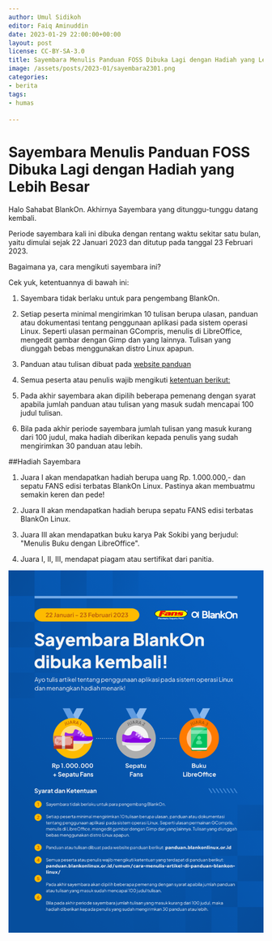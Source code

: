 ```yaml
---
author: Umul Sidikoh
editor: Faiq Aminuddin
date: 2023-01-29 22:00:00+00:00
layout: post
license: CC-BY-SA-3.0
title: Sayembara Menulis Panduan FOSS Dibuka Lagi dengan Hadiah yang Lebih Besar
image: /assets/posts/2023-01/sayembara2301.png
categories:
- berita
tags:
- humas

---
```

# Sayembara Menulis Panduan FOSS Dibuka Lagi dengan Hadiah yang Lebih Besar

Halo Sahabat BlankOn.
Akhirnya Sayembara yang ditunggu-tunggu datang kembali.

Periode sayembara kali ini dibuka dengan rentang waktu sekitar satu bulan, yaitu dimulai sejak 22 Januari 2023 dan ditutup pada tanggal 23 Februari 2023.

Bagaimana ya, cara mengikuti  sayembara ini?

Cek yuk, ketentuannya di bawah ini: 
1. Sayembara tidak berlaku untuk para pengembang BlankOn.

2. Setiap peserta minimal mengirimkan 10 tulisan berupa ulasan, panduan atau dokumentasi tentang penggunaan aplikasi  pada sistem operasi Linux. Seperti ulasan permainan GCompris, menulis di LibreOffice, mengedit gambar dengan Gimp dan yang lainnya. Tulisan yang diunggah bebas menggunakan distro Linux apapun. 

3. Panduan atau tulisan dibuat pada [website panduan](http://panduan.blankonlinux.or.id) 

4. Semua peserta atau penulis wajib mengikuti [ketentuan berikut:](http://panduan.blankonlinux.or.id/umum/cara-menulis-artikel-di-panduan-blankon-linux/)

5. Pada akhir sayembara akan dipilih beberapa pemenang dengan syarat apabila jumlah panduan atau tulisan yang masuk sudah mencapai 100 judul tulisan. 

6. Bila pada akhir periode sayembara jumlah tulisan yang masuk kurang dari 100 judul, maka hadiah diberikan kepada penulis yang sudah mengirimkan 30 panduan atau lebih.


##Hadiah Sayembara
1. Juara I akan mendapatkan hadiah berupa uang Rp. 1.000.000,- dan sepatu FANS edisi terbatas BlankOn Linux. Pastinya akan membuatmu semakin keren dan pede! 

2. Juara II akan mendapatkan hadiah berupa sepatu FANS edisi terbatas BlankOn Linux. 

3. Juara III akan mendapatkan buku karya Pak Sokibi yang berjudul: "Menulis Buku dengan LibreOffice". 

4. Juara I, II, III,  mendapat piagam atau sertifikat dari panitia.

![](/assets/posts/2023-01/sayembara2301.png)
